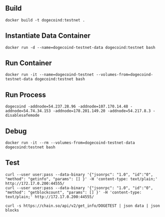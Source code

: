 ## Build

    docker build -t dogecoind:testnet .


## Instantiate Data Container

    docker run -d --name=dogecoind-testnet-data dogecoind:testnet bash


## Run Container

    docker run -it --name=dogecoind-testnet --volumes-from=dogecoind-testnet-data dogecoind:testnet bash


## Run Process

    dogecoind -addnode=54.237.28.96 -addnode=107.170.14.48 -addnode=54.74.34.153 -addnode=178.201.149.20 -addnode=54.217.8.3 -disablesafemode


## Debug

    docker run -it --rm --volumes-from=dogecoind-testnet-data dogecoind:testnet bash


## Test

    curl --user user:pass --data-binary '{"jsonrpc": "1.0", "id":"0", "method": "getinfo", "params": [] }' -H 'content-type: text/plain;' http://172.17.0.200:44555/
    curl --user user:pass --data-binary '{"jsonrpc": "1.0", "id":"0", "method": "getblockcount", "params": [] }' -H 'content-type: text/plain;' http://172.17.0.200:44555/

    curl -s https://chain.so/api/v2/get_info/DOGETEST | json data | json blocks

